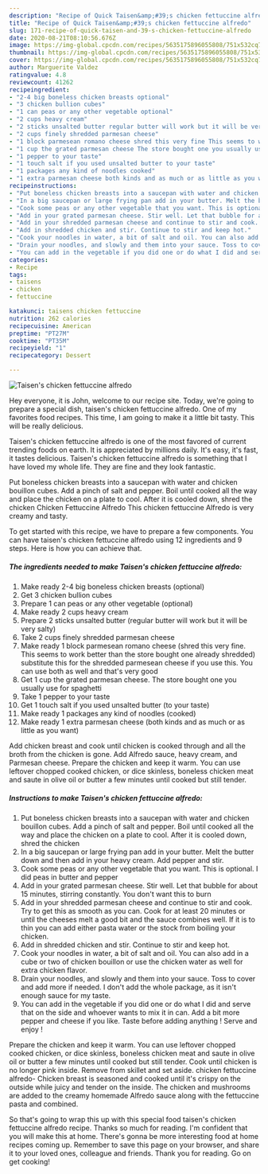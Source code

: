 ```yaml
---
description: "Recipe of Quick Taisen&amp;#39;s chicken fettuccine alfredo"
title: "Recipe of Quick Taisen&amp;#39;s chicken fettuccine alfredo"
slug: 171-recipe-of-quick-taisen-and-39-s-chicken-fettuccine-alfredo
date: 2020-08-21T08:10:56.676Z
image: https://img-global.cpcdn.com/recipes/5635175896055808/751x532cq70/taisens-chicken-fettuccine-alfredo-recipe-main-photo.jpg
thumbnail: https://img-global.cpcdn.com/recipes/5635175896055808/751x532cq70/taisens-chicken-fettuccine-alfredo-recipe-main-photo.jpg
cover: https://img-global.cpcdn.com/recipes/5635175896055808/751x532cq70/taisens-chicken-fettuccine-alfredo-recipe-main-photo.jpg
author: Marguerite Valdez
ratingvalue: 4.8
reviewcount: 41262
recipeingredient:
- "2-4 big boneless chicken breasts optional"
- "3 chicken bullion cubes"
- "1 can peas or any other vegetable optional"
- "2 cups heavy cream"
- "2 sticks unsalted butter regular butter will work but it will be very salty"
- "2 cups finely shredded parmesan cheese"
- "1 block parmesean romano cheese shred this very fine This seems to work better than the store bought one already shredded substitute this for the shredded parmesean cheese if you use this You can use both as well and thats very good"
- "1 cup the grated parmesan cheese The store bought one you usually use for spaghetti"
- "1 pepper to your taste"
- "1 touch salt if you used unsalted butter to your taste"
- "1 packages any kind of noodles cooked"
- "1 extra parmesan cheese both kinds and as much or as little as you want"
recipeinstructions:
- "Put boneless chicken breasts into a saucepan with water and chicken bouillon cubes. Add a pinch of salt and pepper. Boil until cooked all the way and place the chicken on a plate to cool. After it is cooled down, shred the chicken"
- "In a big saucepan or large frying pan add in your butter. Melt the butter down and then add in your heavy cream. Add pepper and stir."
- "Cook some peas or any other vegetable that you want. This is optional. I did peas in butter and pepper"
- "Add in your grated parmesan cheese. Stir well. Let that bubble for about 15 minutes, stirring constantly. You don&#39;t want this to burn"
- "Add in your shredded parmesan cheese and continue to stir and cook. Try to get this as smooth as you can. Cook for at least 20 minutes or until the cheeses melt a good bit and the sauce combines well. If it is to thin you can add either pasta water or the stock from boiling your chicken."
- "Add in shredded chicken and stir. Continue to stir and keep hot."
- "Cook your noodles in water, a bit of salt and oil. You can also add in a cube or two of chicken bouillon or use the chicken water as well for extra chicken flavor."
- "Drain your noodles, and slowly and them into your sauce. Toss to cover and add more if needed. I don&#39;t add the whole package, as it isn&#39;t enough sauce for my taste."
- "You can add in the vegetable if you did one or do what I did and serve that on the side and whoever wants to mix it in can. Add a bit more pepper and cheese if you like. Taste before adding anything ! Serve and enjoy !"
categories:
- Recipe
tags:
- taisens
- chicken
- fettuccine

katakunci: taisens chicken fettuccine 
nutrition: 262 calories
recipecuisine: American
preptime: "PT27M"
cooktime: "PT35M"
recipeyield: "1"
recipecategory: Dessert

---
```



![Taisen&#39;s chicken fettuccine alfredo](https://img-global.cpcdn.com/recipes/5635175896055808/751x532cq70/taisens-chicken-fettuccine-alfredo-recipe-main-photo.jpg)

Hey everyone, it is John, welcome to our recipe site. Today, we're going to prepare a special dish, taisen&#39;s chicken fettuccine alfredo. One of my favorites food recipes. This time, I am going to make it a little bit tasty. This will be really delicious.

Taisen&#39;s chicken fettuccine alfredo is one of the most favored of current trending foods on earth. It is appreciated by millions daily. It's easy, it's fast, it tastes delicious. Taisen&#39;s chicken fettuccine alfredo is something that I have loved my whole life. They are fine and they look fantastic.

Put boneless chicken breasts into a saucepan with water and chicken bouillon cubes. Add a pinch of salt and pepper. Boil until cooked all the way and place the chicken on a plate to cool. After it is cooled down, shred the chicken Chicken Fettuccine Alfredo This chicken fettuccine Alfredo is very creamy and tasty.


To get started with this recipe, we have to prepare a few components. You can have taisen&#39;s chicken fettuccine alfredo using 12 ingredients and 9 steps. Here is how you can achieve that.

<!--inarticleads1-->

##### The ingredients needed to make Taisen&#39;s chicken fettuccine alfredo:

1. Make ready 2-4 big boneless chicken breasts (optional)
1. Get 3 chicken bullion cubes
1. Prepare 1 can peas or any other vegetable (optional)
1. Make ready 2 cups heavy cream
1. Prepare 2 sticks unsalted butter (regular butter will work but it will be very salty)
1. Take 2 cups finely shredded parmesan cheese
1. Make ready 1 block parmesean romano cheese (shred this very fine. This seems to work better than the store bought one already shredded) substitute this for the shredded parmesean cheese if you use this. You can use both as well and that&#39;s very good
1. Get 1 cup the grated parmesan cheese. The store bought one you usually use for spaghetti
1. Take 1 pepper to your taste
1. Get 1 touch salt if you used unsalted butter (to your taste)
1. Make ready 1 packages any kind of noodles (cooked)
1. Make ready 1 extra parmesan cheese (both kinds and as much or as little as you want)


Add chicken breast and cook until chicken is cooked through and all the broth from the chicken is gone. Add Alfredo sauce, heavy cream, and Parmesan cheese. Prepare the chicken and keep it warm. You can use leftover chopped cooked chicken, or dice skinless, boneless chicken meat and saute in olive oil or butter a few minutes until cooked but still tender. 

<!--inarticleads2-->

##### Instructions to make Taisen&#39;s chicken fettuccine alfredo:

1. Put boneless chicken breasts into a saucepan with water and chicken bouillon cubes. Add a pinch of salt and pepper. Boil until cooked all the way and place the chicken on a plate to cool. After it is cooled down, shred the chicken
1. In a big saucepan or large frying pan add in your butter. Melt the butter down and then add in your heavy cream. Add pepper and stir.
1. Cook some peas or any other vegetable that you want. This is optional. I did peas in butter and pepper
1. Add in your grated parmesan cheese. Stir well. Let that bubble for about 15 minutes, stirring constantly. You don&#39;t want this to burn
1. Add in your shredded parmesan cheese and continue to stir and cook. Try to get this as smooth as you can. Cook for at least 20 minutes or until the cheeses melt a good bit and the sauce combines well. If it is to thin you can add either pasta water or the stock from boiling your chicken.
1. Add in shredded chicken and stir. Continue to stir and keep hot.
1. Cook your noodles in water, a bit of salt and oil. You can also add in a cube or two of chicken bouillon or use the chicken water as well for extra chicken flavor.
1. Drain your noodles, and slowly and them into your sauce. Toss to cover and add more if needed. I don&#39;t add the whole package, as it isn&#39;t enough sauce for my taste.
1. You can add in the vegetable if you did one or do what I did and serve that on the side and whoever wants to mix it in can. Add a bit more pepper and cheese if you like. Taste before adding anything ! Serve and enjoy !


Prepare the chicken and keep it warm. You can use leftover chopped cooked chicken, or dice skinless, boneless chicken meat and saute in olive oil or butter a few minutes until cooked but still tender. Cook until chicken is no longer pink inside. Remove from skillet and set aside. chicken fettuccine alfredo- Chicken breast is seasoned and cooked until it&#39;s crispy on the outside while juicy and tender on the inside. The chicken and mushrooms are added to the creamy homemade Alfredo sauce along with the fettuccine pasta and combined. 

So that's going to wrap this up with this special food taisen&#39;s chicken fettuccine alfredo recipe. Thanks so much for reading. I'm confident that you will make this at home. There's gonna be more interesting food at home recipes coming up. Remember to save this page on your browser, and share it to your loved ones, colleague and friends. Thank you for reading. Go on get cooking!
